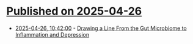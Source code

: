 # [Published on 2025-04-26](index.md)

* [2025-04-26, 10:42:00](https://soylentnews.org/article.pl?sid=25/04/25/0327235&from=rss) - [Drawing a Line From the Gut Microbiome to Inflammation and Depression](https://soylentnews.org/article.pl?sid=25/04/25/0327235&from=rss)

